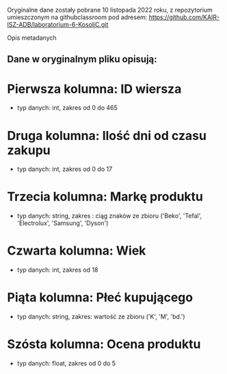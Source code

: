 Oryginalne dane zostały pobrane 10 listopada 2022 roku, z repozytorium
umieszczonym na githubclassroom pod adresem:
https://github.com/KAIR-ISZ-ADB/laboratorium-6-KosoliC.git

Opis metadanych

## Dane w oryginalnym pliku opisują:

# Pierwsza kolumna: ID wiersza
- typ danych: int, zakres od 0 do 465

# Druga kolumna: Ilość dni od czasu zakupu
- typ danych: int, zakres od 0 do 17

# Trzecia kolumna: Markę produktu
- typ danych: string, zakres : ciąg znaków ze zbioru ('Beko', 'Tefal', 'Electrolux', 'Samsung', 'Dyson')

# Czwarta kolumna: Wiek
- typ danych: int, zakres od 18 

# Piąta kolumna: Płeć kupującego
- typ danych: string, zakres: wartość ze zbioru ('K', 'M', 'bd.')

# Szósta kolumna: Ocena produktu
- typ danych: float, zakres od 0 do 5